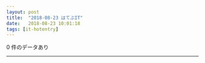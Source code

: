 ```yaml
---
layout: post
title:  "2018-08-23 はてぶIT"
date:   2018-08-23 10:01:18
tags: [it-hotentry]
---
```

0 件のデータあり

<hr>

